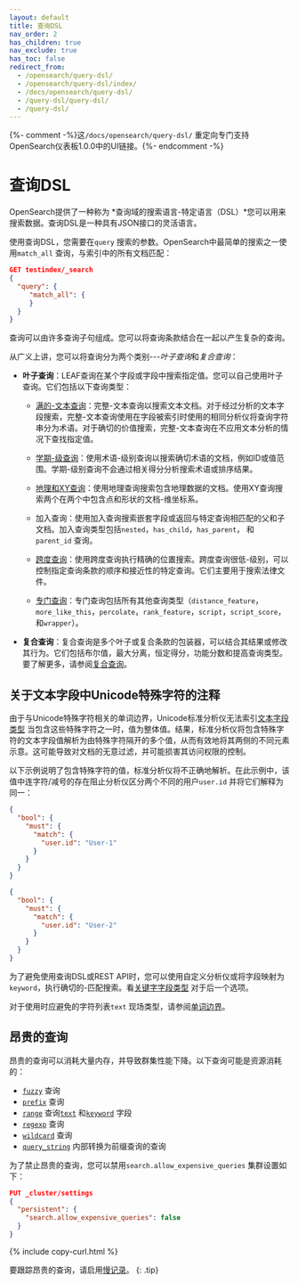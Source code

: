 ```yaml
---
layout: default
title: 查询DSL
nav_order: 2
has_children: true
nav_exclude: true
has_toc: false
redirect_from:
  - /opensearch/query-dsl/
  - /opensearch/query-dsl/index/
  - /docs/opensearch/query-dsl/
  - /query-dsl/query-dsl/
  - /query-dsl/
---
```


{%- comment -%}这`/docs/opensearch/query-dsl/` 重定向专门支持OpenSearch仪表板1.0.0中的UI链接。{%- endcomment -%}

# 查询DSL

OpenSearch提供了一种称为 *查询域的搜索语言-特定语言（DSL）*您可以用来搜索数据。查询DSL是一种具有JSON接口的灵活语言。

使用查询DSL，您需要在`query` 搜索的参数。OpenSearch中最简单的搜索之一使用`match_all` 查询，与索引中的所有文档匹配：

```json
GET testindex/_search
{
  "query": {
     "match_all": { 
     }
  }
}
```

查询可以由许多查询子句组成。您可以将查询条款结合在一起以产生复杂的查询。

从广义上讲，您可以将查询分为两个类别---*叶子查询*和*复合查询*：

- **叶子查询**：LEAF查询在某个字段或字段中搜索指定值。您可以自己使用叶子查询。它们包括以下查询类型：

    - [满的-文本查询]({{site.url}}{{site.baseurl}}/opensearch/query-dsl/full-text/index/)：完整-文本查询以搜索文本文档。对于经过分析的文本字段搜索，完整-文本查询使用在字段被索引时使用的相同分析仪将查询字符串分为术语。对于确切的价值搜索，完整-文本查询在不应用文本分析的情况下查找指定值。

    - [学期-级查询]({{site.url}}{{site.baseurl}}/query-dsl/term/index/)：使用术语-级别查询以搜索确切术语的文档，例如ID或值范围。学期-级别查询不会通过相关得分分析搜索术语或排序结果。

    - [地理和XY查询]({{site.url}}{{site.baseurl}}/opensearch/query-dsl/geo-and-xy/index/)：使用地理查询搜索包含地理数据的文档。使用XY查询搜索两个在两个中包含点和形状的文档-维坐标系。

    - 加入查询：使用加入查询搜索嵌套字段或返回与特定查询相匹配的父和子文档。加入查询类型包括`nested`，`has_child`，`has_parent`， 和`parent_id` 查询。

    - [跨度查询]({{site.url}}{{site.baseurl}}/opensearch/query-dsl/span-query/)：使用跨度查询执行精确的位置搜索。跨度查询很低-级别，可以控制指定查询条款的顺序和接近性的特定查询。它们主要用于搜索法律文件。

    - [专门查询]({{site.url}}{{site.baseurl}}/query-dsl/specialized/index/)：专门查询包括所有其他查询类型（`distance_feature`，`more_like_this`，`percolate`，`rank_feature`，`script`，`script_score`， 和`wrapper`）。

- **复合查询**：复合查询是多个叶子或复合条款的包装器，可以结合其结果或修改其行为。它们包括布尔值，最大分离，恒定得分，功能分数和提高查询类型。要了解更多，请参阅[复合查询]({{site.url}}{{site.baseurl}}/query-dsl/compound/index/)。

## 关于文本字段中Unicode特殊字符的注释

由于与Unicode特殊字符相关的单词边界，Unicode标准分析仪无法索引[文本字段类型]({{site.url}}{{site.baseurl}}/opensearch/supported-field-types/text/) 当包含这些特殊字符之一时，值为整体值。结果，标准分析仪将包含特殊字符的文本字段值解析为由特殊字符隔开的多个值，从而有效地将其两侧的不同元素示意。这可能导致对文档的无意过滤，并可能损害其访问权限的控制。

以下示例说明了包含特殊字符的值，标准分析仪将不正确地解析。在此示例中，该值中连字符/减号的存在阻止分析仪区分两个不同的用户`user.id` 并将它们解释为同一：

```json
{
  "bool": {
    "must": {
      "match": {
        "user.id": "User-1"
      }
    }
  }
}
```

```json
{
  "bool": {
    "must": {
      "match": {
        "user.id": "User-2"
      }
    }
  }
}
```

为了避免使用查询DSL或REST API时，您可以使用自定义分析仪或将字段映射为`keyword`，执行确切的-匹配搜索。看[关键字字段类型]({{site.url}}{{site.baseurl}}/opensearch/supported-field-types/keyword/) 对于后一个选项。

对于使用时应避免的字符列表`text` 现场类型，请参阅[单词边界](https://unicode.org/reports/tr29/#Word_Boundaries)。

## 昂贵的查询

昂贵的查询可以消耗大量内存，并导致群集性能下降。以下查询可能是资源消耗的：

- [`fuzzy`]({{site.url}}{{site.baseurl}}/query-dsl/term/fuzzy/) 查询
- [`prefix`]({{site.url}}{{site.baseurl}}/query-dsl/term/prefix/) 查询
- [`range`]({{site.url}}{{site.baseurl}}/query-dsl/term/range/) 查询[`text`]({{site.url}}{{site.baseurl}}/field-types/supported-field-types/text/) 和[`keyword`]({{site.url}}{{site.baseurl}}/field-types/supported-field-types/keyword/) 字段
- [`regexp`]({{site.url}}{{site.baseurl}}/query-dsl/term/regexp/) 查询
- [`wildcard`]({{site.url}}{{site.baseurl}}/query-dsl/term/wildcard/) 查询
- [`query_string`]({{site.url}}{{site.baseurl}}/query-dsl/full-text/query-string/) 内部转换为前缀查询的查询

为了禁止昂贵的查询，您可以禁用`search.allow_expensive_queries` 集群设置如下：

```json
PUT _cluster/settings
{
  "persistent": {
    "search.allow_expensive_queries": false
  }
}
```
{% include copy-curl.html %}

要跟踪昂贵的查询，请启用[慢记录]({{site.url}}{{site.baseurl}}/monitoring-your-cluster/logs/#slow-logs)。
{: .tip}

